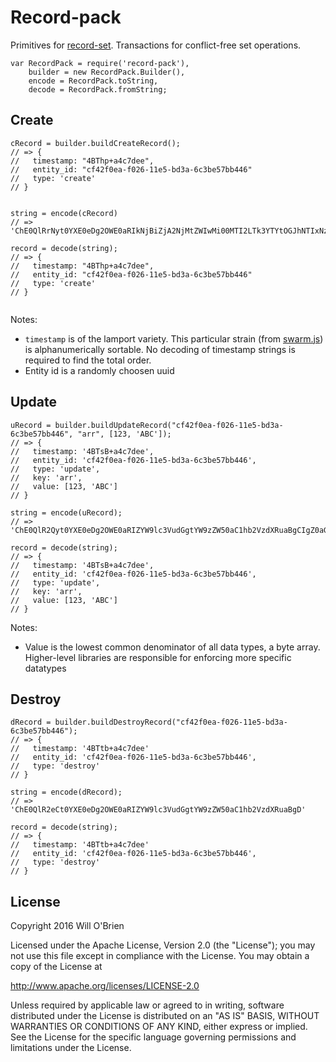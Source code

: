 
Record-pack
================

Primitives for [record-set](https://github.com/f7ops/record-set). Transactions for conflict-free set operations.

```
var RecordPack = require('record-pack'),
    builder = new RecordPack.Builder(),
    encode = RecordPack.toString,
    decode = RecordPack.fromString;

```

Create
-------


```
cRecord = builder.buildCreateRecord();
// => {
//   timestamp: "4BThp+a4c7dee",
//   entity_id: "cf42f0ea-f026-11e5-bd3a-6c3be57bb446"
//   type: 'create'
// }


string = encode(cRecord)
// => 'ChE0QlRrNyt0YXE0eDg2OWE0aRIkNjBiZjA2NjMtZWIwMi00MTI2LTk3YTYtOGJhNTIxNzA1NjViGAE='

record = decode(string);
// => {
//   timestamp: "4BThp+a4c7dee",
//   entity_id: "cf42f0ea-f026-11e5-bd3a-6c3be57bb446"
//   type: 'create'
// }


```

Notes:

  - `timestamp` is of the lamport variety. This particular strain (from [swarm.js](http://swarmjs.github.io/articles/lamport/)) is alphanumerically sortable. No decoding of timestamp strings is required to find the total order.
  - Entity id is a randomly choosen uuid


Update
-------

```
uRecord = builder.buildUpdateRecord("cf42f0ea-f026-11e5-bd3a-6c3be57bb446", "arr", [123, 'ABC']);
// => {
//   timestamp: '4BTsB+a4c7dee',
//   entity_id: 'cf42f0ea-f026-11e5-bd3a-6c3be57bb446',
//   type: 'update',
//   key: 'arr',
//   value: [123, 'ABC']
// }

string = encode(uRecord);
// => 'ChE0QlR2Qyt0YXE0eDg2OWE0aRIZYW9lc3VudGgtYW9zZW50aC1hb2VzdXRuaBgCIgZ0aGluZ3MqDVsxMjUsInN0dWZmIl0='

record = decode(string);
// => {
//   timestamp: '4BTsB+a4c7dee',
//   entity_id: 'cf42f0ea-f026-11e5-bd3a-6c3be57bb446',
//   type: 'update',
//   key: 'arr',
//   value: [123, 'ABC']
// }

```

Notes:

  - Value is the lowest common denominator of all data types, a byte array. Higher-level libraries are responsible for enforcing more specific datatypes



Destroy
------

```
dRecord = builder.buildDestroyRecord("cf42f0ea-f026-11e5-bd3a-6c3be57bb446");
// => {
//   timestamp: '4BTtb+a4c7dee'
//   entity_id: 'cf42f0ea-f026-11e5-bd3a-6c3be57bb446',
//   type: 'destroy'
// }

string = encode(dRecord);
// => 'ChE0QlR2eCt0YXE0eDg2OWE0aRIZYW9lc3VudGgtYW9zZW50aC1hb2VzdXRuaBgD'

record = decode(string);
// => {
//   timestamp: '4BTtb+a4c7dee'
//   entity_id: 'cf42f0ea-f026-11e5-bd3a-6c3be57bb446',
//   type: 'destroy'
// }

```

License
-------

Copyright 2016 Will O'Brien

Licensed under the Apache License, Version 2.0 (the "License"); you may not use this file except in compliance with the License. You may obtain a copy of the License at

http://www.apache.org/licenses/LICENSE-2.0

Unless required by applicable law or agreed to in writing, software distributed under the License is distributed on an "AS IS" BASIS, WITHOUT WARRANTIES OR CONDITIONS OF ANY KIND, either express or implied. See the License for the specific language governing permissions and limitations under the License.
